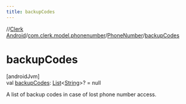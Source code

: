 ```yaml
---
title: backupCodes
---
```

//[Clerk Android](../../../index.html)/[com.clerk.model.phonenumber](../index.html)/[PhoneNumber](index.html)/[backupCodes](backup-codes.html)



# backupCodes



[androidJvm]\
val [backupCodes](backup-codes.html): [List](https://kotlinlang.org/api/latest/jvm/stdlib/kotlin-stdlib/kotlin.collections/-list/index.html)&lt;[String](https://kotlinlang.org/api/latest/jvm/stdlib/kotlin-stdlib/kotlin/-string/index.html)&gt;? = null



A list of backup codes in case of lost phone number access.




